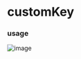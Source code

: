 # customKey

### usage

![image](https://user-images.githubusercontent.com/38485612/101178123-f42ee480-368b-11eb-92a3-39305bdcc3b9.png)
